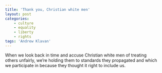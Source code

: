 ```yaml
---
title: 'Thank you, Christian white men'
layout: post
categories:
    - culture
    - equality
    - liberty
    - rights
tags: 'Andrew Klavan'
---
```


When we look back in time and accuse Christian white men of treating others unfairly, we’re holding them to standards they propagated and which we participate in because they thought it right to include us.